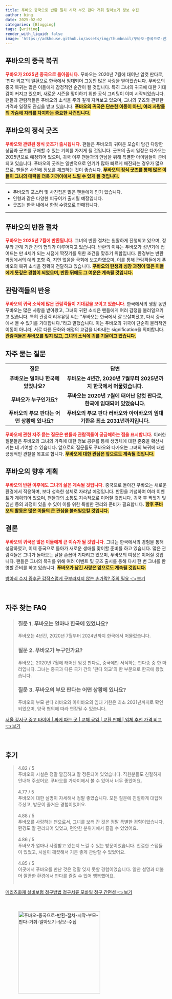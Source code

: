 ```yaml
---
title: 푸바오 중국으로 반환 절차 시작 부모 판다 거취 알아보기 정보 수집
author: bing
date: 2025-02-02
categories: [Blogging]
tags: [writing]
render_with_liquid: false
image: 'https://adkhouse.github.io/assets/img/thumbnail/푸바오-중국으로-반환-절차-시작-부모-판다-거취-알아보기-정보-수집.webp'
---
```



<h2 id='푸바오의 중국 복귀'>푸바오의 중국 복귀</h2>

<p><b><span style="color: #ee2323;">푸바오가 2025년 중국으로 돌아옵니다.</span></b> 푸바오는 2020년 7월에 태어난 암컷 판다로, '판다 외교'의 일환으로 한국에서 임대되어 그동안 많은 사랑을 받아왔습니다. 푸바오의 중국 복귀는 많은 이들에게 감정적인 순간이 될 것입니다. 특히 그녀의 귀국에 대한 기대감이 커지고 있으며, 새로운 시즌을 맞이하기 위한 공식 그리팅이 이미 시작되었습니다. 팬들과 관람객들은 푸바오의 소식을 주의 깊게 지켜보고 있으며, 그녀의 굿즈와 관련한 가격과 일정도 관심을 받고 있습니다. <b><span style="background-color: #ffe066;">푸바오의 귀국은 단순한 이동이 아닌, 여러 사람들의 가슴에 자리를 차지하는 중요한 사건입니다.</span></b></p>

<h2 id='푸바오의 정식 굿즈'>푸바오의 정식 굿즈</h2>

<p><b><span style="color: #ee2323;">푸바오와 관련된 정식 굿즈가 출시됩니다.</span></b> 팬들은 푸바오의 귀여운 모습이 담긴 다양한 상품과 굿즈를 구매할 수 있는 기회를 가지게 될 것입니다. 굿즈의 출시 일정은 다가오는 2025년으로 예정되어 있으며, 귀국 이후 팬들과의 만남을 위해 특별한 아이템들이 준비되고 있습니다. 푸바오의 굿즈는 일반적으로 인기가 많아 빠르게 매진되는 경우가 많으므로, 팬들은 사전에 정보를 체크하는 것이 좋습니다. <b><span style="background-color: #ffe066;">푸바오의 정식 굿즈를 통해 많은 이들이 그녀의 매력을 더욱 가까이에서 느낄 수 있게 될 것입니다.</span></b></p>

<hr />

<ul>
    <li>푸바오의 포스터 및 사진집은 많은 팬들에게 인기 있습니다.</li>
    <li>인형과 같은 다양한 피규어가 출시될 예정입니다.</li>
    <li>굿즈는 한국 내에서 한정 수량으로 판매됩니다.</li>
</ul>

<hr />

<h2 id='푸바오의 반환 절차'>푸바오의 반환 절차</h2>

<p><b><span style="color: #ee2323;">푸바오는 2025년 7월에 반환됩니다.</span></b> 그녀의 반환 절차는 원활하게 진행되고 있으며, 정부와 관계 기관 간의 협의가 이루어지고 있습니다. 반환의 이유는 푸바오가 성년기에 접어드는 만 4세가 되는 시점에 짝짓기를 위한 조건을 맞추기 위함입니다. 환경부는 반환 과정에서의 예외 조항 즉, 지연 없음을 국회에 보고하였으며, 이를 통해 관람객들에게 푸바오의 복귀 소식을 정확히 전달하고 있습니다. <b><span style="background-color: #ffe066;">푸바오의 탄생과 성장 과정이 많은 이들에게 뜻깊은 경험이 되었으며, 반환 뒤에도 그 여운은 계속될 것입니다.</span></b></p>

<h2 id='관람객들의 반응'>관람객들의 반응</h2>

<p><b><span style="color: #ee2323;">푸바오의 귀국 소식에 많은 관람객들이 기대감을 보이고 있습니다.</span></b> 한국에서의 생활 동안 푸바오는 많은 사랑을 받아왔고, 그녀의 귀환 소식은 팬들에게 여러 감정을 불러일으키고 있습니다. 특히 관광객 리우유팅 씨는 "푸바오는 한국에서 잘 보살펴졌고, 다시 중국에서 볼 수 있기를 기대합니다."라고 말했습니다. 이는 푸바오의 귀국이 단순히 물리적인 이동이 아니라, 서로 다른 문화와 애정의 교감을 나타내는 signification을 의미합니다. <b><span style="background-color: #ffe066;">관람객들은 푸바오를 잊지 않고, 그녀의 소식에 귀를 기울이고 있습니다.</span></b></p>

<h2 id='자주 묻는 질문'>자주 묻는 질문</h2>

<table>
    <tr>
        <td style="text-align: center; height: 17px;"><b>질문</b></td>
        <td style="text-align: center; height: 17px;"><b>답변</b></td>
    </tr>
    <tr>
        <td style="text-align: center; height: 17px;"><b>푸바오는 얼마나 한국에 있었나요?</b></td>
        <td style="text-align: center; height: 17px;"><b>푸바오는 4년간, 2020년 7월부터 2025년까지 한국에서 머물렀습니다.</b></td>
    </tr>
    <tr>
        <td style="text-align: center; height: 17px;"><b>푸바오가 누구인가요?</b></td>
        <td style="text-align: center; height: 17px;"><b>푸바오는 2020년 7월에 태어난 암컷 판다로, 한국에 임대되어 있었습니다.</b></td>
    </tr>
    <tr>
        <td style="text-align: center; height: 17px;"><b>푸바오의 부모 판다는 어떤 상황에 있나요?</b></td>
        <td style="text-align: center; height: 17px;"><b>푸바오의 부모 판다 러바오와 아이바오의 임대 기한은 최소 2031년까지입니다.</b></td>
    </tr>
</table>

<p><b><span style="color: #ee2323;">푸바오에 관한 자주 묻는 질문은 팬들과 관람객들이 궁금해하는 점을 표시합니다.</span></b> 이러한 질문들은 푸바오와 그녀의 가족에 대한 정보 공유를 통해 생명체에 대한 존중을 확산시키는 데 기여할 수 있습니다. 앞으로의 질문들도 푸바오와 다가오는 그녀의 복귀에 대한 긍정적인 관찰을 목표로 합니다. <b><span style="background-color: #ffe066;">푸바오에 대한 관심은 앞으로도 계속될 것입니다.</span></b></p>

<h2 id='푸바오의 향후 계획'>푸바오의 향후 계획</h2>

<p><b><span style="color: #ee2323;">푸바오의 반환 이후에도 그녀의 삶은 계속될 것입니다.</span></b> 중국으로 돌아간 푸바오는 새로운 환경에서 적응하며, 보다 성숙한 성체로 자라날 예정입니다. 반환을 기념하여 여러 이벤트가 계획되어 있으며, 팬들과의 소통도 지속적으로 이어질 것입니다. 귀국 후 짝짓기 및 임신 등의 과정이 있을 수 있어 이를 위한 특별한 관리와 준비가 필요합니다. <b><span style="background-color: #ffe066;">향후 푸바오의 활동은 많은 이들의 큰 관심을 불러일으킬 것입니다.</span></b></p>

<h2 id='결론'>결론</h2>

<p><b><span style="color: #ee2323;">푸바오의 귀국은 많은 이들에게 큰 이슈가 될 것입니다.</span></b> 그녀는 한국에서의 경험을 통해 성장하였고, 이제 중국으로 돌아가 새로운 생애를 맞이할 준비를 하고 있습니다. 많은 관람객들은 그녀가 돌아오는 날을 손꼽아 기다리고 있으며, 푸바오의 여정은 이어질 것입니다. 팬들은 그녀의 복귀를 위해 여러 이벤트 및 굿즈 출시를 통해 다시 한 번 그녀를 환영할 준비를 하고 있습니다. <b><span style="background-color: #ffe066;">푸바오가 남긴 사랑은 앞으로도 계속될 것입니다.</span></b></p>


<p><a class="click-button" title="방아쇠 수지 증후군 갑작스럽게 구부러지지 않는 손가락? 주의 필요" href="https://adkhouse.github.io/posts/%EB%B0%A9%EC%95%84%EC%87%A0-%EC%88%98%EC%A7%80-%EC%A6%9D%ED%9B%84%EA%B5%B0-%EA%B0%91%EC%9E%91%EC%8A%A4%EB%9F%BD%EA%B2%8C-%EA%B5%AC%EB%B6%80%EB%9F%AC%EC%A7%80%EC%A7%80-%EC%95%8A%EB%8A%94-%EC%86%90%EA%B0%80%EB%9D%BD-%EC%A3%BC%EC%9D%98-%ED%95%84%EC%9A%94/" rel="dofollow">방아쇠 수지 증후군 갑작스럽게 구부러지지 않는 손가락? 주의 필요 👈 보기</a></p><br>
<h2 id='자주_찾는_FAQ'>자주 찾는 FAQ</h2>
<div itemscope="" itemtype="https://schema.org/FAQPage">
<blockquote>
<div itemscope="" itemprop="mainEntity" itemtype="https://schema.org/Question">
<h3 itemprop="name">질문 1. 푸바오는 얼마나 한국에 있었나요?</h3>
<div itemscope="" itemprop="acceptedAnswer" itemtype="https://schema.org/Answer">
<span itemprop="text">
<p>푸바오는 4년간, 2020년 7월부터 2024년까지 한국에서 머물렀습니다.</p>
</span>
</div>
</div>
<div itemscope="" itemprop="mainEntity" itemtype="https://schema.org/Question">
<h3 itemprop="name">질문 2. 푸바오가 누구인가요?</h3>
<div itemscope="" itemprop="acceptedAnswer" itemtype="https://schema.org/Answer">
<span itemprop="text">
<p>푸바오는 2020년 7월에 태어난 암컷 판다로, 중국에만 서식하는 판다종 중 한 마리입니다. 그녀는 중국과 다른 국가 간의 '판다 외교'의 한 부분으로 한국에 왔었습니다.</p>
</span>
</div>
</div>
<div itemscope="" itemprop="mainEntity" itemtype="https://schema.org/Question">
<h3 itemprop="name">질문 3. 푸바오의 부모 판다는 어떤 상황에 있나요?</h3>
<div itemscope="" itemprop="acceptedAnswer" itemtype="https://schema.org/Answer">
<span itemprop="text">
<p>푸바오의 부모 판다 러바오와 아이바오의 임대 기한은 최소 2031년까지로 확인되었으며, 양국 협의에 따라 연장될 수 있습니다.</p>
</span>
</div>
</div>
</blockquote>
</div>
<p><a class="click-button" title="서울 강서구 중고 타이어 | 싸게 파는 곳 | 교체 공임 | 교환 판매 | 업체 추천 가격 비교" href="https://adkhouse.github.io/posts/%EC%84%9C%EC%9A%B8-%EA%B0%95%EC%84%9C%EA%B5%AC-%EC%A4%91%EA%B3%A0-%ED%83%80%EC%9D%B4%EC%96%B4-%EC%8B%B8%EA%B2%8C-%ED%8C%8C%EB%8A%94-%EA%B3%B3-%EA%B5%90%EC%B2%B4-%EA%B3%B5%EC%9E%84-%EA%B5%90%ED%99%98-%ED%8C%90%EB%A7%A4-%EC%97%85%EC%B2%B4-%EC%B6%94%EC%B2%9C-%EA%B0%80%EA%B2%A9-%EB%B9%84%EA%B5%90/" rel="dofollow">서울 강서구 중고 타이어 | 싸게 파는 곳 | 교체 공임 | 교환 판매 | 업체 추천 가격 비교 👈 보기</a></p><br>
<h2 id='후기'>후기</h2>
<div itemscope itemtype="https://schema.org/Product">
  <blockquote>
  <div itemprop="review" itemscope itemtype="https://schema.org/Review">
      <div itemprop="reviewRating" itemscope itemtype="https://schema.org/Rating"> <span itemprop="ratingValue">4.82</span> / <span itemprop="bestRating">5</span> </div>
      <span itemprop="reviewBody">푸바오의 시설은 정말 깔끔하고 잘 정돈되어 있었습니다. 직원분들도 친절하게 안내해 주셨어요. 푸바오를 가까이에서 볼 수 있어서 너무 좋았어요.</span>
  </div>
  <br>
  <div itemprop="review" itemscope itemtype="https://schema.org/Review">
      <div itemprop="reviewRating" itemscope itemtype="https://schema.org/Rating"> <span itemprop="ratingValue">4.77</span> / <span itemprop="bestRating">5</span> </div>
      <span itemprop="reviewBody">푸바오에 대한 설명이 자세해서 정말 좋았습니다. 모든 질문에 친절하게 대답해 주셨고, 방문이 즐거운 경험이었어요.</span>
  </div>
  <br>
  <div itemprop="review" itemscope itemtype="https://schema.org/Review">
      <div itemprop="reviewRating" itemscope itemtype="https://schema.org/Rating"> <span itemprop="ratingValue">4.88</span> / <span itemprop="bestRating">5</span> </div>
      <span itemprop="reviewBody">푸바오를 사랑하는 팬으로서, 그녀를 보러 간 것은 정말 특별한 경험이었습니다. 환경도 잘 관리되어 있었고, 편안한 분위기에서 즐길 수 있었어요.</span>
  </div>
  <br>
  <div itemprop="review" itemscope itemtype="https://schema.org/Review">
      <div itemprop="reviewRating" itemscope itemtype="https://schema.org/Rating"> <span itemprop="ratingValue">4.86</span> / <span itemprop="bestRating">5</span> </div>
      <span itemprop="reviewBody">푸바오가 얼마나 사랑받고 있는지 느낄 수 있는 방문이었습니다. 친절한 스탭들이 있었고, 시설이 깨끗해서 기분 좋게 관람할 수 있었어요.</span>
  </div>
  <br>
  <div itemprop="review" itemscope itemtype="https://schema.org/Review">
      <div itemprop="reviewRating" itemscope itemtype="https://schema.org/Rating"> <span itemprop="ratingValue">4.85</span> / <span itemprop="bestRating">5</span> </div>
      <span itemprop="reviewBody">이곳에서 푸바오를 만난 것은 정말 잊지 못할 경험이었습니다. 알찬 설명과 더불어 깔끔한 환경에서 판다를 즐길 수 있어 행복했어요.</span>
  </div>
  <br>
  </blockquote>
</div>
<p><a class="click-button" title="메리츠화재 실비보험 청구방법 청구서류 모바일 청구 간편성" href="https://adkhouse.github.io/posts/%EB%A9%94%EB%A6%AC%EC%B8%A0%ED%99%94%EC%9E%AC-%EC%8B%A4%EB%B9%84%EB%B3%B4%ED%97%98-%EC%B2%AD%EA%B5%AC%EB%B0%A9%EB%B2%95-%EC%B2%AD%EA%B5%AC%EC%84%9C%EB%A5%98-%EB%AA%A8%EB%B0%94%EC%9D%BC-%EC%B2%AD%EA%B5%AC-%EA%B0%84%ED%8E%B8%EC%84%B1/" rel="dofollow">메리츠화재 실비보험 청구방법 청구서류 모바일 청구 간편성 👈 보기</a></p><br>
<figure class="image"><img src="https://adkhouse.github.io/assets/img/thumbnail/푸바오-중국으로-반환-절차-시작-부모-판다-거취-알아보기-정보-수집.webp" alt="푸바오-중국으로-반환-절차-시작-부모-판다-거취-알아보기-정보-수집" width="256" height="256"></figure>